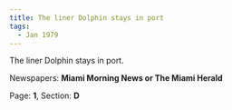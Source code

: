```yaml
---  
title: The liner Dolphin stays in port  
tags:  
  - Jan 1979  
---  
```

  
The liner Dolphin stays in port.  
  
Newspapers: **Miami Morning News or The Miami Herald**  
  
Page: **1**, Section: **D** 

